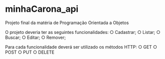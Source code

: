 # minhaCarona_api
Projeto final da matéria de Programação Orientada a Objetos 

O projeto deveria ter as seguintes funcionalidades:
 ○ Cadastrar;
 ○ Listar;
 ○ Buscar;
 ○ Editar;
 ○ Remover;
 
Para cada funcionalidade deverá ser utilizado os métodos HTTP:
 ○ GET
 ○ POST
 ○ PUT
 ○ DELETE
